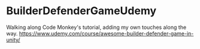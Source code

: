 # BuilderDefenderGameUdemy
Walking along Code Monkey's tutorial, adding my own touches along the way. https://www.udemy.com/course/awesome-builder-defender-game-in-unity/
